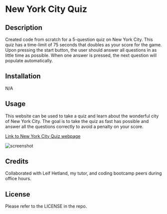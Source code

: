# New York City Quiz

## Description

Created code from scratch for a 5-question quiz on New York City. This quiz has a time-limit of 75 seconds that doubles as your score for the game. Upon pressing the start button, the user should answer all questions in as little time as possible. When one answer is pressed, the next question will populate automatically.

## Installation

N/A

## Usage

This website can be used to take a quiz and learn about the wonderful city of New York City. The goal is to take the quiz as fast has possible and answer all the questions correctly to avoid a penalty on your score. 

[Link to New York City Quiz webpage](https://crcarmen23.github.io/carmen-mockup-portfolio/)

![screenshot](assets/images/)


## Credits

Collaborated with Leif Hetland, my tutor, and coding bootcamp peers during office hours.

## License

Please refer to the LICENSE in the repo.